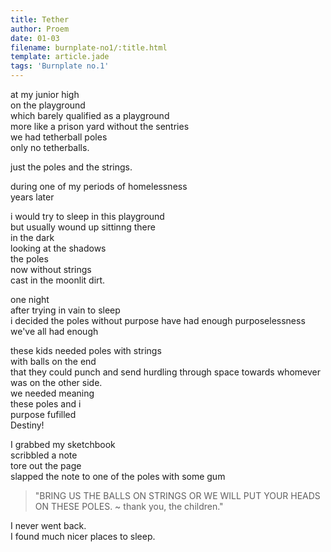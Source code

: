 ```yaml
---
title: Tether
author: Proem
date: 01-03
filename: burnplate-no1/:title.html
template: article.jade
tags: 'Burnplate no.1'
---
```


at my junior high  
on the playground  
which barely qualified as a playground  
more like a prison yard without the sentries  
we had tetherball poles  
only no tetherballs.  

just the poles and the strings.

during one of my periods of homelessness  
years later

i would try to sleep in this playground  
but usually wound up sittinng there  
in the dark  
looking at the shadows  
the poles  
now without strings  
cast in the moonlit dirt.

one night  
after trying in vain to sleep  
i decided the poles without purpose have had enough purposelessness  
we've all had enough  

these kids needed poles with strings  
with balls on the end  
that they could punch and send hurdling through space towards whomever was on the other side.  
we needed meaning  
these poles and i  
purpose fufilled  
Destiny!

I grabbed my sketchbook  
scribbled a note  
tore out the page  
slapped the note to one of the poles with some gum

> "BRING US THE BALLS ON STRINGS OR WE WILL PUT YOUR HEADS ON THESE POLES.
>  ~ thank you, the children."

I never went back.  
I found much nicer places to sleep.